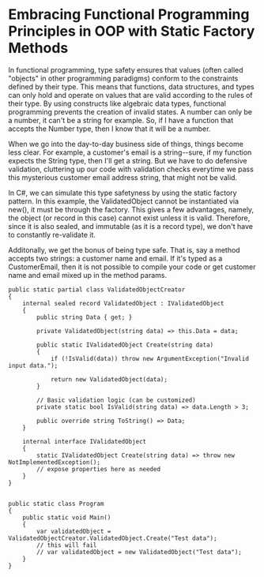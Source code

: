# Embracing Functional Programming Principles in OOP with Static Factory Methods

In functional programming, type safety ensures that values (often called "objects" in other programming paradigms) conform to the constraints defined by their type. This means that functions, data structures, and types can only hold and operate on values that are valid according to the rules of their type. By using constructs like algebraic data types, functional programming prevents the creation of invalid states. A number can only be a number, it can't be a string for example. So, if I have a function that accepts the Number type, then I know that it will be a number.

When we go into the day-to-day business side of things, things become less clear. For example, a customer's email is a string--sure, if my function expects the String type, then I'll get a string. But we have to do defensive validation, cluttering up our code with validation checks everytime we pass this mysterious customer email address string, that might not be valid.

In C#, we can simulate this type safetyness by using the static factory pattern. In this example, the ValidatedObject cannot be instantiated via new(), it must be through the factory. This gives a few advantages, namely, the object (or record in this case) cannot exist unless it is valid. Therefore, since it is also sealed, and immutable (as it is a record type), we don't have to constantly re-validate it.

Additonally, we get the bonus of being type safe. That is, say a method accepts two strings: a customer name and email. If it's typed as a CustomerEmail, then it is not possible to compile your code or get customer name and email mixed up in the method params.

```
public static partial class ValidatedObjectCreator
{
    internal sealed record ValidatedObject : IValidatedObject 
    {
        public string Data { get; }

        private ValidatedObject(string data) => this.Data = data;

        public static IValidatedObject Create(string data)
        {
            if (!IsValid(data)) throw new ArgumentException("Invalid input data.");

            return new ValidatedObject(data);
        }

        // Basic validation logic (can be customized)
        private static bool IsValid(string data) => data.Length > 3;

        public override string ToString() => Data;
    }

    internal interface IValidatedObject
    {
        static IValidatedObject Create(string data) => throw new NotImplementedException();
        // expose properties here as needed
    }
}


public static class Program
{
    public static void Main()
    {
        var validatedObject = ValidatedObjectCreator.ValidatedObject.Create("Test data");
        // this will fail
        // var validatedObject = new ValidatedObject("Test data");
    }
}
```
